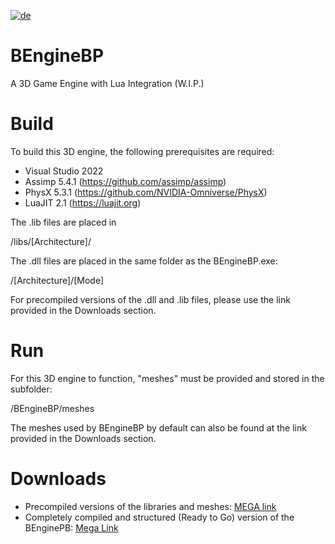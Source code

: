 [![de](https://img.shields.io/badge/lang-de-green.svg)](https://github.com/Bulkplayer94/BEngineBP/blob/main/README.de.md)

# BEngineBP
A 3D Game Engine with Lua Integration (W.I.P.)

# Build
To build this 3D engine, the following prerequisites are required:
* Visual Studio 2022
* Assimp 5.4.1 (https://github.com/assimp/assimp)
* PhysX 5.3.1 (https://github.com/NVIDIA-Omniverse/PhysX)
* LuaJIT 2.1 (https://luajit.org)

The .lib files are placed in

/libs/[Architecture]/


The .dll files are placed in the same folder as the BEngineBP.exe:

/[Architecture]/[Mode]


For precompiled versions of the .dll and .lib files, please use the link provided in the Downloads section.

# Run
For this 3D engine to function, "meshes" must be provided and stored in the subfolder:

/BEngineBP/meshes


The meshes used by BEngineBP by default can also be found at the link provided in the Downloads section.

# Downloads
* Precompiled versions of the libraries and meshes: [MEGA link](https://mega.nz/file/NzQzmRrJ#Bg4LO9HaOSDi19WEzsCwTxn2-GoHjdo3U8AnsJBFWfo)
* Completely compiled and structured (Ready to Go) version of the BEnginePB: [Mega Link](https://mega.nz/file/8yBGhADQ#xDg7UNgNXDjG7kmLRwKCMe0qJM6oUZVIJu5GyFSGKuo)